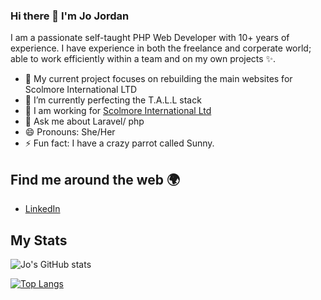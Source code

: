 ### Hi there 👋  I'm Jo Jordan

I am a passionate self-taught PHP Web Developer with 10+ years of experience. I have experience in both the freelance and corperate world; able to work efficiently within a team and on my own projects ✨.


- 🔭 My current project focuses on rebuilding the main websites for Scolmore International LTD
- 🌱 I’m currently perfecting the T.A.L.L stack
- 🏢  I am working for <a href="https://www.scolmore.com/">Scolmore International Ltd</a>
- 💬 Ask me about Laravel/ php
- 😄 Pronouns: She/Her
- ⚡ Fun fact: I have a crazy parrot called Sunny.
 
<h2>Find me around the web 🌍 </h2>
 
<ul>
  <li>
    <a href="https://www.linkedin.com/in/jojordanphp/">LinkedIn</a>
  </li>
</ul>


<h2> My Stats </h2>

![Jo's GitHub stats](https://github-readme-stats.vercel.app/api?username=jaseyjordan&show_icons=true&theme=radical)


[![Top Langs](https://github-readme-stats.vercel.app/api/top-langs/?username=jaseyjordan&layout=compact&theme=radical)](https://github.com/jaseyjordan/github-readme-stats)
